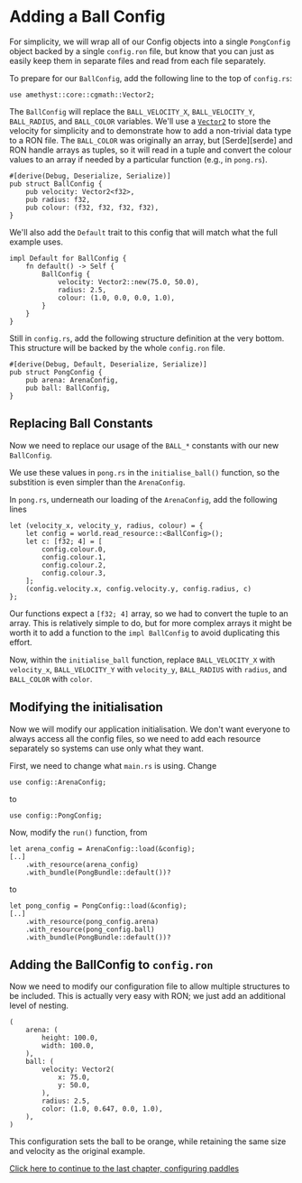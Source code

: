 # Adding a Ball Config

For simplicity, we will wrap all of our Config objects into a single `PongConfig` object backed by a single 
`config.ron` file, but know that you can just as easily keep them in separate files and read from each file 
separately.

To prepare for our `BallConfig`, add the following line to the top of `config.rs`:

```rust,ignore
use amethyst::core::cgmath::Vector2;
```

The `BallConfig` will replace the `BALL_VELOCITY_X`, `BALL_VELOCITY_Y`, `BALL_RADIUS`, and `BALL_COLOR` 
variables. We'll use a [`Vector2`][vec2] to store the velocity for simplicity and to demonstrate how to add
a non-trivial data type to a RON file. The `BALL_COLOR` was originally an array, but [Serde][serde] and RON 
handle arrays as tuples, so it will read in a tuple and convert the colour values to an array if needed by a 
particular function (e.g., in `pong.rs`).

```rust,ignore
#[derive(Debug, Deserialize, Serialize)]
pub struct BallConfig {
    pub velocity: Vector2<f32>,
    pub radius: f32,
    pub colour: (f32, f32, f32, f32),
}
```

We'll also add the `Default` trait to this config that will match what the full example uses.

```rust,ignore
impl Default for BallConfig {
    fn default() -> Self {
        BallConfig {
            velocity: Vector2::new(75.0, 50.0),
            radius: 2.5,
            colour: (1.0, 0.0, 0.0, 1.0),
        }
    }
}
```

Still in `config.rs`, add the following structure definition at the very bottom. This structure will be 
backed by the whole `config.ron` file.

```rust,ignore
#[derive(Debug, Default, Deserialize, Serialize)]
pub struct PongConfig {
    pub arena: ArenaConfig,
    pub ball: BallConfig,
}
```

## Replacing Ball Constants 

Now we need to replace our usage of the `BALL_*` constants with our new `BallConfig`. 

We use these values in `pong.rs` in the `initialise_ball()` function, so the substition is even simpler than 
the `ArenaConfig`.

In `pong.rs`, underneath our loading of the `ArenaConfig`, add the following lines

```rust,ignore
let (velocity_x, velocity_y, radius, colour) = {
    let config = world.read_resource::<BallConfig>();
    let c: [f32; 4] = [
        config.colour.0,
        config.colour.1,
        config.colour.2,
        config.colour.3,
    ];
    (config.velocity.x, config.velocity.y, config.radius, c)
};
```

Our functions expect a `[f32; 4]` array, so we had to convert the tuple to an array. This is relatively 
simple to do, but for more complex arrays it might be worth it to add a function to the `impl BallConfig` to 
avoid duplicating this effort.

Now, within the `initialise_ball` function, replace `BALL_VELOCITY_X` with `velocity_x`, `BALL_VELOCITY_Y` 
with `velocity_y`, `BALL_RADIUS` with `radius`, and `BALL_COLOR` with `color`.

## Modifying the initialisation

Now we will modify our application initialisation. We don't want everyone to always access all the config files, so we need to 
add each resource separately so systems can use only what they want.

First, we need to change what `main.rs` is using. Change

```rust, ignore
use config::ArenaConfig;
```

to 

```rust,ignore
use config::PongConfig;
```

Now, modify the `run()` function, from

```rust, ignore
let arena_config = ArenaConfig::load(&config);
[..]
    .with_resource(arena_config)
    .with_bundle(PongBundle::default())?
```

to

```rust, ignore
let pong_config = PongConfig::load(&config);
[..]
    .with_resource(pong_config.arena)
    .with_resource(pong_config.ball)
    .with_bundle(PongBundle::default())?
```

## Adding the BallConfig to `config.ron`

Now we need to modify our configuration file to allow multiple structures to be included. This is actually 
very easy with RON; we just add an additional level of nesting.

```ignore
(
    arena: (
        height: 100.0,
        width: 100.0,
    ),
    ball: (
        velocity: Vector2(
            x: 75.0,
            y: 50.0,
        ),
        radius: 2.5,
        color: (1.0, 0.647, 0.0, 1.0),
    ),
)
```

This configuration sets the ball to be orange, while retaining the same size and velocity as the original 
example.

[Click here to continue to the last chapter, configuring paddles][2]

[2]: ./appendices/a_config_files/paddle_configs.html
[vec2]: https://docs.rs/cgmath/0.16.0/cgmath/struct.Vector2.html
